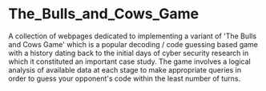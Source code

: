 # The_Bulls_and_Cows_Game
A collection of webpages dedicated to implementing a variant of 'The Bulls and Cows Game' which is a popular decoding / code guessing based game with a history dating back to the initial days of cyber security research in which it constituted an important case study. The game involves a logical analysis of available data at each stage to make appropriate queries in order to guess your opponent's code within the least number of turns.
